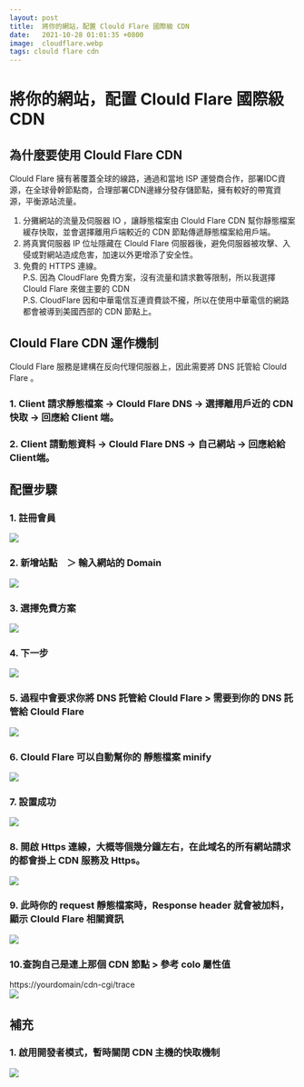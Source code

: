 ```yaml
---
layout: post
title:  將你的網站，配置 Clould Flare 國際級 CDN
date:   2021-10-28 01:01:35 +0800
image:  cloudflare.webp
tags: clould flare cdn
---
```

# 將你的網站，配置 Clould Flare 國際級 CDN

## 為什麼要使用 Clould Flare CDN  
Clould Flare 擁有著覆蓋全球的線路，通過和當地 ISP 運營商合作，部署IDC資源，在全球骨幹節點商，合理部署CDN邊緣分發存儲節點，擁有較好的帶寬資源，平衡源站流量。

1. 分攤網站的流量及伺服器 IO ，讓靜態檔案由 Clould Flare CDN 幫你靜態檔案緩存快取，並會選擇離用戶端較近的 CDN 節點傳遞靜態檔案給用戶端。
2. 將真實伺服器 IP 位址隱藏在 Clould Flare 伺服器後，避免伺服器被攻擊、入侵或對網站造成危害，加速以外更增添了安全性。
3. 免費的 HTTPS 連線。  
P.S. 因為 CloudFlare 免費方案，沒有流量和請求數等限制，所以我選擇 Clould Flare 來做主要的 CDN  
P.S. CloudFlare 因和中華電信互連資費談不攏，所以在使用中華電信的網路都會被導到美國西部的 CDN 節點上。  


## Clould Flare CDN 運作機制
Clould Flare 服務是建構在反向代理伺服器上，因此需要將 DNS 託管給 Clould Flare 。
### 1. Client 請求靜態檔案 -> Clould Flare DNS -> 選擇離用戶近的 CDN 快取 -> 回應給 Client 端。
### 2. Client 請動態資料 -> Clould Flare DNS -> 自己網站 -> 回應給給 Client端。

## 配置步驟
### 1. 註冊會員  
![](https://i.imgur.com/4rAccQO.png)

### 2. 新增站點　＞ 輸入網站的 Domain  
![](https://i.imgur.com/uxdnRvH.png)

### 3. 選擇免費方案  
![](https://i.imgur.com/mcH7KVR.png)

### 4. 下一步  

![](https://i.imgur.com/G98ERUQ.png)

### 5. 過程中會要求你將 DNS 託管給 Clould Flare > 需要到你的 DNS 託管給 Clould Flare  
![](https://i.imgur.com/jarLmpq.png)

### 6. Clould Flare 可以自動幫你的 靜態檔案 minify  
![](https://i.imgur.com/8eWD8hJ.png)

### 7. 設置成功  
![](https://i.imgur.com/qW6E43t.png)

### 8. 開啟 Https 連線，大概等個幾分鐘左右，在此域名的所有網站請求的都會掛上 CDN 服務及 Https。
![](https://i.imgur.com/6dryM1r.png)

### 9. 此時你的 request 靜態檔案時，Response header 就會被加料，顯示 Clould Flare 相關資訊  
![](https://i.imgur.com/GAxpONP.png)

### 10.查詢自己是連上那個 CDN 節點 > 參考 colo 屬性值  
https://yourdomain/cdn-cgi/trace  
![](https://i.imgur.com/cPHqyky.png)

## 補充
### 1. 啟用開發者模式，暫時關閉 CDN 主機的快取機制
![](https://i.imgur.com/3IelT6S.png)

